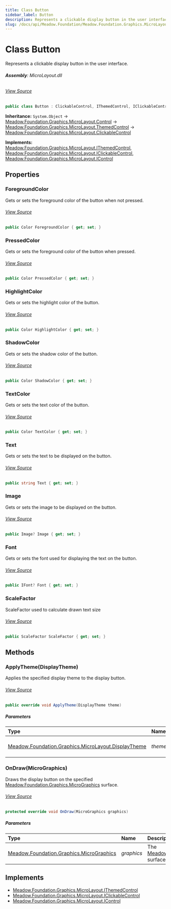 ```yaml
---
title: Class Button
sidebar_label: Button
description: Represents a clickable display button in the user interface.
slug: /docs/api/Meadow.Foundation/Meadow.Foundation.Graphics.MicroLayout/Button
---
```

# Class Button
Represents a clickable display button in the user interface.

###### **Assembly**: MicroLayout.dll
###### [View Source](https://github.com/WildernessLabs/Meadow.Foundation.git/blob/develop/Source/Meadow.Foundation.Libraries_and_Frameworks/Graphics.MicroLayout/Driver/Controls/Button.cs#L6)
```csharp title="Declaration"
public class Button : ClickableControl, IThemedControl, IClickableControl, IControl
```
**Inheritance:** `System.Object` -> [Meadow.Foundation.Graphics.MicroLayout.Control](../Meadow.Foundation.Graphics.MicroLayout/Control) -> [Meadow.Foundation.Graphics.MicroLayout.ThemedControl](../Meadow.Foundation.Graphics.MicroLayout/ThemedControl) -> [Meadow.Foundation.Graphics.MicroLayout.ClickableControl](../Meadow.Foundation.Graphics.MicroLayout/ClickableControl)

**Implements:**  
[Meadow.Foundation.Graphics.MicroLayout.IThemedControl](../Meadow.Foundation.Graphics.MicroLayout/IThemedControl), [Meadow.Foundation.Graphics.MicroLayout.IClickableControl](../Meadow.Foundation.Graphics.MicroLayout/IClickableControl), [Meadow.Foundation.Graphics.MicroLayout.IControl](../Meadow.Foundation.Graphics.MicroLayout/IControl)

## Properties
### ForegroundColor
Gets or sets the foreground color of the button when not pressed.
###### [View Source](https://github.com/WildernessLabs/Meadow.Foundation.git/blob/develop/Source/Meadow.Foundation.Libraries_and_Frameworks/Graphics.MicroLayout/Driver/Controls/Button.cs#L54)
```csharp title="Declaration"
public Color ForegroundColor { get; set; }
```
### PressedColor
Gets or sets the foreground color of the button when pressed.
###### [View Source](https://github.com/WildernessLabs/Meadow.Foundation.git/blob/develop/Source/Meadow.Foundation.Libraries_and_Frameworks/Graphics.MicroLayout/Driver/Controls/Button.cs#L63)
```csharp title="Declaration"
public Color PressedColor { get; set; }
```
### HighlightColor
Gets or sets the highlight color of the button.
###### [View Source](https://github.com/WildernessLabs/Meadow.Foundation.git/blob/develop/Source/Meadow.Foundation.Libraries_and_Frameworks/Graphics.MicroLayout/Driver/Controls/Button.cs#L72)
```csharp title="Declaration"
public Color HighlightColor { get; set; }
```
### ShadowColor
Gets or sets the shadow color of the button.
###### [View Source](https://github.com/WildernessLabs/Meadow.Foundation.git/blob/develop/Source/Meadow.Foundation.Libraries_and_Frameworks/Graphics.MicroLayout/Driver/Controls/Button.cs#L81)
```csharp title="Declaration"
public Color ShadowColor { get; set; }
```
### TextColor
Gets or sets the text color of the button.
###### [View Source](https://github.com/WildernessLabs/Meadow.Foundation.git/blob/develop/Source/Meadow.Foundation.Libraries_and_Frameworks/Graphics.MicroLayout/Driver/Controls/Button.cs#L90)
```csharp title="Declaration"
public Color TextColor { get; set; }
```
### Text
Gets or sets the text to be displayed on the button.
###### [View Source](https://github.com/WildernessLabs/Meadow.Foundation.git/blob/develop/Source/Meadow.Foundation.Libraries_and_Frameworks/Graphics.MicroLayout/Driver/Controls/Button.cs#L99)
```csharp title="Declaration"
public string Text { get; set; }
```
### Image
Gets or sets the image to be displayed on the button.
###### [View Source](https://github.com/WildernessLabs/Meadow.Foundation.git/blob/develop/Source/Meadow.Foundation.Libraries_and_Frameworks/Graphics.MicroLayout/Driver/Controls/Button.cs#L108)
```csharp title="Declaration"
public Image? Image { get; set; }
```
### Font
Gets or sets the font used for displaying the text on the button.
###### [View Source](https://github.com/WildernessLabs/Meadow.Foundation.git/blob/develop/Source/Meadow.Foundation.Libraries_and_Frameworks/Graphics.MicroLayout/Driver/Controls/Button.cs#L117)
```csharp title="Declaration"
public IFont? Font { get; set; }
```
### ScaleFactor
ScaleFactor used to calculate drawn text size
###### [View Source](https://github.com/WildernessLabs/Meadow.Foundation.git/blob/develop/Source/Meadow.Foundation.Libraries_and_Frameworks/Graphics.MicroLayout/Driver/Controls/Button.cs#L126)
```csharp title="Declaration"
public ScaleFactor ScaleFactor { get; set; }
```
## Methods
### ApplyTheme(DisplayTheme)
Applies the specified display theme to the display button.
###### [View Source](https://github.com/WildernessLabs/Meadow.Foundation.git/blob/develop/Source/Meadow.Foundation.Libraries_and_Frameworks/Graphics.MicroLayout/Driver/Controls/Button.cs#L37)
```csharp title="Declaration"
public override void ApplyTheme(DisplayTheme theme)
```

##### Parameters

| Type | Name | Description |
|:--- |:--- |:--- |
| [Meadow.Foundation.Graphics.MicroLayout.DisplayTheme](../Meadow.Foundation.Graphics.MicroLayout/DisplayTheme) | *theme* | The display theme to apply. |

### OnDraw(MicroGraphics)
Draws the display button on the specified [Meadow.Foundation.Graphics.MicroGraphics](../Meadow.Foundation.Graphics/MicroGraphics) surface.
###### [View Source](https://github.com/WildernessLabs/Meadow.Foundation.git/blob/develop/Source/Meadow.Foundation.Libraries_and_Frameworks/Graphics.MicroLayout/Driver/Controls/Button.cs#L136)
```csharp title="Declaration"
protected override void OnDraw(MicroGraphics graphics)
```

##### Parameters

| Type | Name | Description |
|:--- |:--- |:--- |
| [Meadow.Foundation.Graphics.MicroGraphics](../Meadow.Foundation.Graphics/MicroGraphics) | *graphics* | The [Meadow.Foundation.Graphics.MicroGraphics](../Meadow.Foundation.Graphics/MicroGraphics) surface to draw the button on. |


## Implements

* [Meadow.Foundation.Graphics.MicroLayout.IThemedControl](../Meadow.Foundation.Graphics.MicroLayout/IThemedControl)
* [Meadow.Foundation.Graphics.MicroLayout.IClickableControl](../Meadow.Foundation.Graphics.MicroLayout/IClickableControl)
* [Meadow.Foundation.Graphics.MicroLayout.IControl](../Meadow.Foundation.Graphics.MicroLayout/IControl)
